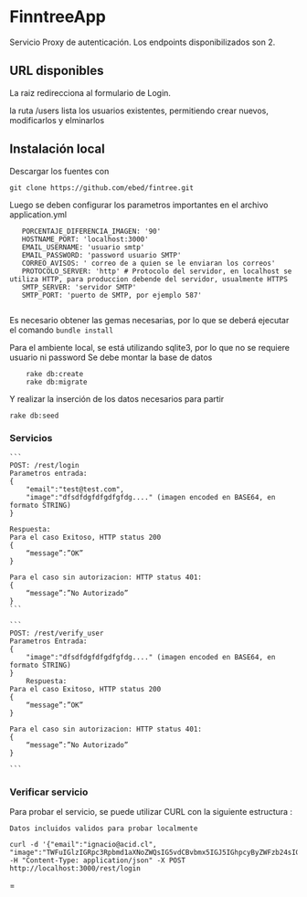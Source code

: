 # FinntreeApp

Servicio Proxy de autenticación. Los endpoints disponibilizados son 2.


## URL disponibles
La raiz redirecciona al formulario de Login.

la ruta /users lista los usuarios existentes, permitiendo crear nuevos, modificarlos y elminarlos


## Instalación local
 Descargar los fuentes con 
 ```
 git clone https://github.com/ebed/fintree.git
 ```

 Luego se deben configurar los parametros importantes en el archivo application.yml
 ```
 	PORCENTAJE_DIFERENCIA_IMAGEN: '90'
	HOSTNAME_PORT: 'localhost:3000'
	EMAIL_USERNAME: 'usuario smtp'
	EMAIL_PASSWORD: 'password usuario SMTP'
	CORREO_AVISOS: ' correo de a quien se le enviaran los correos'
	PROTOCOLO_SERVER: 'http' # Protocolo del servidor, en localhost se utiliza HTTP, para produccion debende del servidor, usualmente HTTPS
	SMTP_SERVER: 'servidor SMTP'
	SMTP_PORT: 'puerto de SMTP, por ejemplo 587'
	 
 ```

Es necesario obtener las gemas necesarias, por lo que se deberá ejecutar el comando
	```
	bundle install
	```


Para el ambiente local, se está utilizando sqlite3, por lo que no se requiere usuario ni password
Se debe montar la base de datos 
```
	rake db:create
	rake db:migrate
```

Y realizar la inserción de los datos necesarios para partir 
```
rake db:seed
```

### Servicios
	```
	POST: /rest/login
	Parametros entrada: 
	{
		"email":"test@test.com",
		"image":"dfsdfdgfdfgdfgfdg...." (imagen encoded en BASE64, en formato STRING)
	}

	Respuesta:
	Para el caso Exitoso, HTTP status 200
	{
		“message”:”OK”
	}

	Para el caso sin autorizacion: HTTP status 401:
	{
		“message”:”No Autorizado”
	}
	```

	```
	POST: /rest/verify_user
	Parametros Entrada: 
	{ 
		"image":"dfsdfdgfdfgdfgfdg...." (imagen encoded en BASE64, en formato STRING)
	}
		Respuesta:
	Para el caso Exitoso, HTTP status 200
	{
		“message”:”OK”
	}

	Para el caso sin autorizacion: HTTP status 401:
	{
		“message”:”No Autorizado”
	}

	```

### Verificar servicio
Para probar el servicio, se puede utilizar CURL con la siguiente estructura :
```
Datos incluidos validos para probar localmente

curl -d '{"email":"ignacio@acid.cl", "image":"TWFuIGlzIGRpc3Rpbmd1aXNoZWQsIG5vdCBvbmx5IGJ5IGhpcyByZWFzb24sIGJ1dCBieSB0aGlzIHNpbmd1bGFyIHBhc3Npb24gZnJvbSBvdGhlciBhbmltYWxzLCB3aGljaCBpcyBhIGx1c3Qgb2YgdGhlIG1pbmQsIHRoYXQgYnkgYSBwZXJzZXZlcmFuY2Ugb2YgZGVsaWdodCBpbiB0aGUgY29udGludWVkIGFuZCBpbmRlZmF0aWdhYmxlIGdlbmVyYXRpb24gb2Yga25vd2xlZGdlLCBleGNlZWRzIHRoZSBzaG9ydCB2ZWhlbWVuY2Ugb2YgYW55IGNhcm5hbCBwbGVhc3VyZS4"}' -H "Content-Type: application/json" -X POST http://localhost:3000/rest/login

```

=
